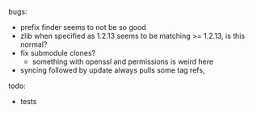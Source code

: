 bugs:

- prefix finder seems to not be so good
- zlib when specified as 1.2.13 seems to be matching >= 1.2.13, is this normal?
- fix submodule clones?
  - something with openssl and permissions is weird here
- syncing followed by update always pulls some tag refs,

todo:

- tests
